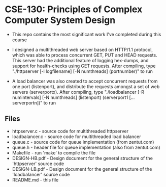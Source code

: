 # CSE-130: Principles of Complex Computer System Design

- This repo contains the most significant work I've completed during this course

- I designed a multithreaded web server based on HTTP/1.1 protocol, which was able to process concurrent GET, PUT and HEAD requests. This server had the additional feature of logging hex-dumps, and support for health-checks using GET requests. After compiling, type "./httpserver [-l logfilename] [-N numthreads] (portnumber)" to run

- A load balancer was also created to accept concurrent requests from one port (listenport), and distribute the requests amongst a set of web servers (serverportx). After compiling, type "./loadbalancer [-R numintervals] [-N numthreads] (listenport) (serverport1 [... serverportn])" to run

## Files

- httpserver.c - source code for multithreaded httpserver
- loadbalancer.c - source code for multithreaded load balancer
- queue.c - source code for queue implementation (from zentut.com)
- queue.h - header file for queue implementation (also from zentut.com)
- Makefile - run 'make' to compile the file
- DESIGN-HB.pdf - Design document for the general structure of the 'httpserver' source code
- DESIGN-LB.pdf - Design document for the general structure of the 'loadbalancer' source code
- README.md - this file
